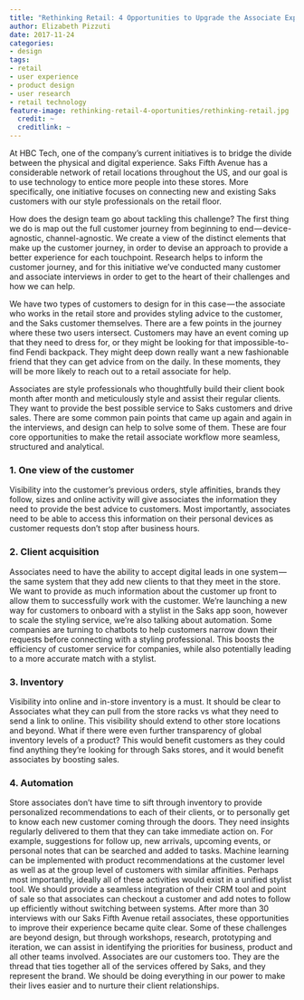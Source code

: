 ```yaml
---
title: "Rethinking Retail: 4 Opportunities to Upgrade the Associate Experience"
author: Elizabeth Pizzuti
date: 2017-11-24
categories:
- design
tags:
- retail
- user experience
- product design
- user research
- retail technology
feature-image: rethinking-retail-4-oportunities/rethinking-retail.jpg
  credit: ~
  creditlink: ~
---
```


At HBC Tech, one of the company’s current initiatives is to bridge the divide between the physical and digital experience. Saks Fifth Avenue has a considerable network of retail locations throughout the US, and our goal is to use technology to entice more people into these stores. More specifically, one initiative focuses on connecting new and existing Saks customers with our style professionals on the retail floor.

How does the design team go about tackling this challenge? The first thing we do is map out the full customer journey from beginning to end — device-agnostic, channel-agnostic. We create a view of the distinct elements that make up the customer journey, in order to devise an approach to provide a better experience for each touchpoint. Research helps to inform the customer journey, and for this initiative we’ve conducted many customer and associate interviews in order to get to the heart of their challenges and how we can help.

We have two types of customers to design for in this case — the associate who works in the retail store and provides styling advice to the customer, and the Saks customer themselves. There are a few points in the journey where these two users intersect.
Customers may have an event coming up that they need to dress for, or they might be looking for that impossible-to-find Fendi backpack. They might deep down really want a new fashionable friend that they can get advice from on the daily. In these moments, they will be more likely to reach out to a retail associate for help.

Associates are style professionals who thoughtfully build their client book month after month and meticulously style and assist their regular clients. They want to provide the best possible service to Saks customers and drive sales. There are some common pain points that came up again and again in the interviews, and design can help to solve some of them.
These are four core opportunities to make the retail associate workflow more seamless, structured and analytical.

### 1. One view of the customer
Visibility into the customer’s previous orders, style affinities, brands they follow, sizes and online activity will give associates the information they need to provide the best advice to customers. Most importantly, associates need to be able to access this information on their personal devices as customer requests don’t stop after business hours.

### 2. Client acquisition
Associates need to have the ability to accept digital leads in one system — the same system that they add new clients to that they meet in the store. We want to provide as much information about the customer up front to allow them to successfully work with the customer.
We’re launching a new way for customers to onboard with a stylist in the Saks app soon, however to scale the styling service, we’re also talking about automation. Some companies are turning to chatbots to help customers narrow down their requests before connecting with a styling professional. This boosts the efficiency of customer service for companies, while also potentially leading to a more accurate match with a stylist.

### 3. Inventory
Visibility into online and in-store inventory is a must. It should be clear to Associates what they can pull from the store racks vs what they need to send a link to online. This visibility should extend to other store locations and beyond. What if there were even further transparency of global inventory levels of a product? This would benefit customers as they could find anything they’re looking for through Saks stores, and it would benefit associates by boosting sales.

### 4. Automation
Store associates don’t have time to sift through inventory to provide personalized recommendations to each of their clients, or to personally get to know each new customer coming through the doors. They need insights regularly delivered to them that they can take immediate action on. For example, suggestions for follow up, new arrivals, upcoming events, or personal notes that can be searched and added to tasks. Machine learning can be implemented with product recommendations at the customer level as well as at the group level of customers with similar affinities.
Perhaps most importantly, ideally all of these activities would exist in a unified stylist tool. We should provide a seamless integration of their CRM tool and point of sale so that associates can checkout a customer and add notes to follow up efficiently without switching between systems.
After more than 30 interviews with our Saks Fifth Avenue retail associates, these opportunities to improve their experience became quite clear. Some of these challenges are beyond design, but through workshops, research, prototyping and iteration, we can assist in identifying the priorities for business, product and all other teams involved.
Associates are our customers too. They are the thread that ties together all of the services offered by Saks, and they represent the brand. We should be doing everything in our power to make their lives easier and to nurture their client relationships.
